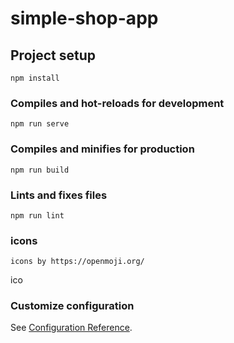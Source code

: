 # simple-shop-app

## Project setup
```
npm install
```

### Compiles and hot-reloads for development
```
npm run serve
```

### Compiles and minifies for production
```
npm run build
```

### Lints and fixes files
```
npm run lint
```

### icons
```
icons by https://openmoji.org/
```

ico

### Customize configuration
See [Configuration Reference](https://cli.vuejs.org/config/).
